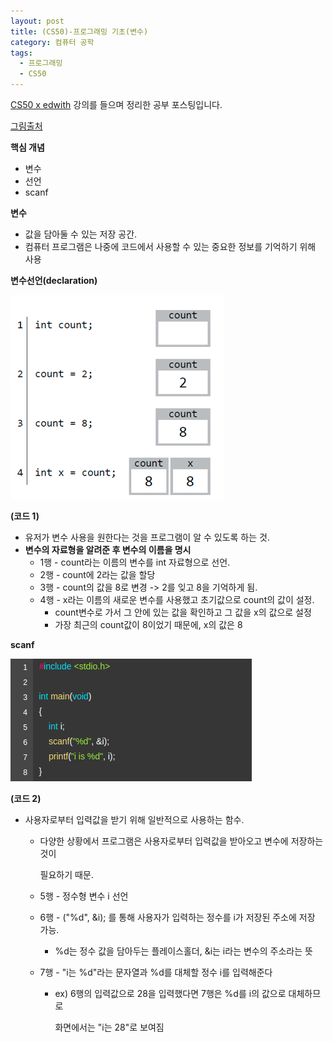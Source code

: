 ```yaml
---
layout: post
title: (CS50)-프로그래밍 기초(변수)
category: 컴퓨터 공학
tags:
  - 프로그래밍
  - CS50
---
```




[CS50 x edwith](https://www.edwith.org/cs50/) 강의를 들으며 정리한 공부 포스팅입니다.

[그림출처](https://www.edwith.org/cs50/lecture/22822/)



**핵심 개념**

- 변수
- 선언
- scanf



**변수**

- 값을 담아둘 수 있는 저장 공간.
- 컴퓨터 프로그램은 나중에 코드에서 사용할 수 있는 중요한 정보를 기억하기 위해 사용

**변수선언(declaration)**

![변수선언코드1](/assets/cs50/변수선언코드1.png)

**(코드 1)**

- 유저가 변수 사용을 원한다는 것을 프로그램이 알 수 있도록 하는 것.
- **변수의 자료형을 알려준 후 변수의 이름을 명시**
  - 1행 - count라는 이름의 변수를 int 자료형으로 선언.
  - 2행 - count에 2라는 값을 할당
  - 3행 - count의 값을 8로 변경 -> 2를 잊고 8을 기억하게 됨.
  - 4행 - x라는 이름의 새로운 변수를 사용했고 초기값으로 count의 값이 설정.
    - count변수로 가서 그 안에 있는 값을 확인하고 그 값을 x의 값으로 설정
    - 가장 최근의 count값이 8이었기 때문에, x의 값은 8

**scanf**

![변수선언코드2](/assets/cs50/변수선언코드2.png)

**(코드 2)**

- 사용자로부터 입력값을 받기 위해 일반적으로 사용하는 함수.

  - 다양한 상황에서 프로그램은 사용자로부터 입력값을 받아오고 변수에 저장하는것이

    필요하기 때문.

  - 5행 - 정수형 변수 i 선언

  - 6행 - ("%d", &i); 를 통해 사용자가 입력하는 정수를 i가 저장된 주소에 저장 가능.

    - %d는 정수 값을 담아두는 플레이스홀더, &i는 i라는 변수의 주소라는 뜻

  - 7행 - "i는 %d"라는 문자열과 %d를 대체할 정수 i를 입력해준다

    - ex) 6행의 입력값으로 28을 입력했다면 7행은 %d를 i의 값으로 대체하므로

      화면에서는 "i는 28"로 보여짐